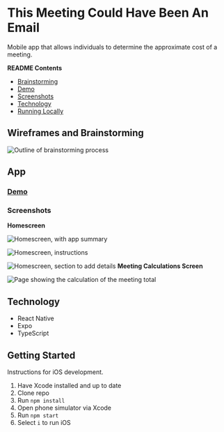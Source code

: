 # This Meeting Could Have Been An Email

Mobile app that allows individuals to determine the approximate cost of a meeting. 

**README Contents**

* [Brainstorming](https://github.com/pennmeg/be-an-email/blob/main/README.md#wireframes-and-brainstorming)
* [Demo](https://github.com/pennmeg/be-an-email/blob/main/README.md#demo)
* [Screenshots](https://github.com/pennmeg/be-an-email/blob/main/README.md#screenshots)
* [Technology](https://github.com/pennmeg/be-an-email/blob/main/README.md#technology)
* [Running Locally](https://github.com/pennmeg/be-an-email/blob/main/README.md#getting-started)

## Wireframes and Brainstorming

![Outline of brainstorming process](https://github.com/pennmeg/be-an-email/blob/main/assets/read-me/Brainstorming.png)

## App

### [Demo](https://drive.google.com/file/d/1yFj9n3lKg5TXHPcgrRlm7xRQpreiAtce/view?usp=sharing)

### Screenshots

**Homescreen**

![Homescreen, with app summary](https://github.com/pennmeg/be-an-email/blob/main/assets/read-me/ScreenShot-Homepage.png)

![Homescreen, instructions](https://github.com/pennmeg/be-an-email/blob/main/assets/read-me/ScreenShot-Instructions.png)

![Homescreen, section to add details](https://github.com/pennmeg/be-an-email/blob/main/assets/read-me/ScreenShot-Details.png)
**Meeting Calculations Screen**

![Page showing the calculation of the meeting total](https://github.com/pennmeg/be-an-email/blob/main/assets/read-me/ScreenShot-Summary.png)
## Technology

* React Native
* Expo
* TypeScript

## Getting Started

Instructions for iOS development.

1. Have Xcode installed and up to date
2. Clone repo
3. Run `npm install`
4. Open phone simulator via Xcode
5. Run `npm start`
6. Select `i` to run iOS
